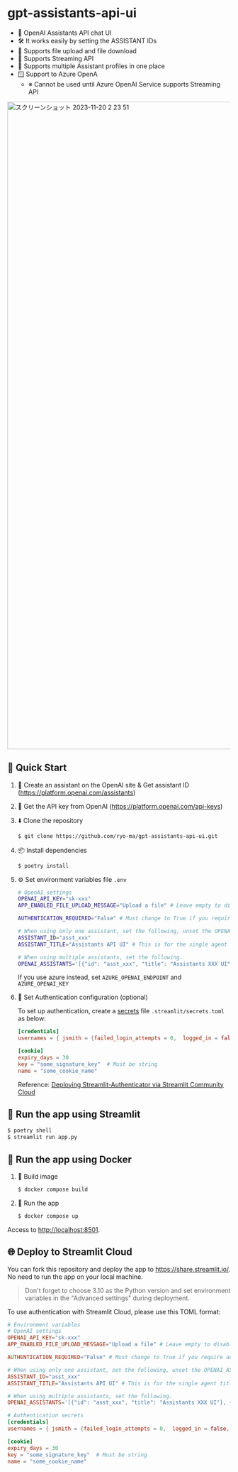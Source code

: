 # gpt-assistants-api-ui

* 💬 OpenAI Assistants API chat UI
* 🛠️ It works easily by setting the ASSISTANT IDs
* 📁 Supports file upload and file download
* 🏃 Supports Streaming API
* 👥 Supports multiple Assistant profiles in one place
* 🪟 Support to Azure OpenA
  * ※ Cannot be used until Azure OpenAI Service supports Streaming API

<img width="1459" alt="スクリーンショット 2023-11-20 2 23 51" src="https://github.com/ryo-ma/gpt-assistants-api-ui/assets/6661165/5c288d51-196a-4919-bc4d-dc508146f58a">

## 🌟 Quick Start

1. 👤 Create an assistant on the OpenAI site & Get assistant ID (https://platform.openai.com/assistants)
2. 🔑 Get the API key from OpenAI (https://platform.openai.com/api-keys)
3. ⬇️ Clone the repository

    ```bash
    $ git clone https://github.com/ryo-ma/gpt-assistants-api-ui.git
    ```

4. 📦 Install dependencies

    ```bash
    $ poetry install
    ```

5. ⚙️ Set environment variables file `.env`

    ```bash
    # OpenAI settings
    OPENAI_API_KEY="sk-xxx"
    APP_ENABLED_FILE_UPLOAD_MESSAGE="Upload a file" # Leave empty to disable

    AUTHENTICATION_REQUIRED="False" # Must change to True if you require authentication

    # When using only one assistant, set the following, unset the OPENAI_ASSISTANTS variable.
    ASSISTANT_ID="asst_xxx"
    ASSISTANT_TITLE="Assistants API UI" # This is for the single agent title

    # When using multiple assistants, set the following.
    OPENAI_ASSISTANTS='[{"id": "asst_xxx", "title": "Assistants XXX UI"}, {"id": "asst_yyy", "title": "Assistants YYY UI"}]'
    ```
    If you use azure instead, set `AZURE_OPENAI_ENDPOINT` and `AZURE_OPENAI_KEY`

6. 🔑 Set Authentication configuration (optional)

    To set up authentication, create a [secrets](https://docs.streamlit.io/deploy/streamlit-community-cloud/deploy-your-app/secrets-management) file `.streamlit/secrets.toml`  as below:

    ```toml
    [credentials]
    usernames = { jsmith = {failed_login_attempts = 0,  logged_in = false, name = "John Smith", password = "abc"}, rbriggs = {failed_login_attempts = 0,  logged_in = false, name = "R Briggs", password = "abc"}}

    [cookie]
    expiry_days = 30
    key = "some_signature_key"  # Must be string
    name = "some_cookie_name"
    ```
    Reference:  [Deploying Streamlit-Authenticator via Streamlit Community Cloud](https://discuss.streamlit.io/t/deploying-streamlit-authenticator-via-streamlit-community-cloud/39085)

## 🏃‍️ Run the app using Streamlit


```bash
$ poetry shell
$ streamlit run app.py
```

## 🐳 Run the app using Docker

1. 💽 Build image

    ```bash
    $ docker compose build
    ```

2. 🏃‍️ Run the app

    ```bash
    $ docker compose up
    ```
Access to [http://localhost:8501](http://localhost:8501).

## 🌐 Deploy to Streamlit Cloud
You can fork this repository and deploy the app to https://share.streamlit.io/. No need to run the app on your local machine.

> Don't forget to choose 3.10 as the Python version and set environment variables in the "Advanced settings" during deployment.

To use authentication with Streamlit Cloud, please use this TOML format:

```toml
# Environment variables
# OpenAI settings
OPENAI_API_KEY="sk-xxx"
APP_ENABLED_FILE_UPLOAD_MESSAGE="Upload a file" # Leave empty to disable

AUTHENTICATION_REQUIRED="False" # Must change to True if you require authentication

# When using only one assistant, set the following, unset the OPENAI_ASSISTANTS variable.
ASSISTANT_ID="asst_xxx"
ASSISTANT_TITLE="Assistants API UI" # This is for the single agent title

# When using multiple assistants, set the following.
OPENAI_ASSISTANTS='[{"id": "asst_xxx", "title": "Assistants XXX UI"}, {"id": "asst_yyy", "title": "Assistants YYY UI"}]'

# Authentication secrets
[credentials]
usernames = { jsmith = {failed_login_attempts = 0,  logged_in = false, name = "John Smith", password = "abc"}, rbriggs = {failed_login_attempts = 0,  logged_in = false, name = "R Briggs", password = "abc"}}

[cookie]
expiry_days = 30
key = "some_signature_key"  # Must be string
name = "some_cookie_name"
```
